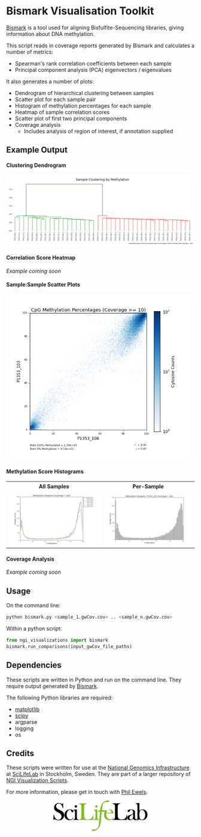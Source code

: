 # Bismark Visualisation Toolkit

[Bismark](http://www.bioinformatics.babraham.ac.uk/projects/bismark/) is a tool
used for aligning Bisfulfite-Sequencing libraries, giving information about
DNA methylation.

This script reads in coverage reports generated by Bismark and calculates
a number of metrics:

* Spearman's rank correlation coefficients between each sample
* Principal component analysis (PCA) eigenvectors / eigenvalues

It also generates a number of plots:

* Dendrogram of hierarchical clustering between samples
* Scatter plot for each sample pair
* Histogram of methylation percentages for each sample
* Heatmap of sample correlation scores
* Scatter plot of first two principal components
* Coverage analysis
  * Includes analysis of region of interest, if annotation supplied

## Example Output

#### Clustering Dendrogram
![Clustering Dendrogram](../../examples/bismark_dendrogram.png)

#### Correlation Score Heatmap
_Example coming soon_

#### Sample:Sample Scatter Plots
![Bismark Scatter Plot](../../examples/bismark_methylation_scatter.png)

#### Methylation Score Histograms
<table>
<tr><th>All Samples</th><th>Per-Sample</th></tr>
<tr><td>
<img src="../../examples/bismark_histogram_allsamples.png" title="Histogram - All Samples">
</td><td>
<img src="../../examples/bismark_histogram_perSample.png" title="Histogram - Per Samples">
</td></tr></table>

#### Coverage Analysis
_Example coming soon_

## Usage

On the command line:
```bash
python bismark.py <sample_1.gwCov.cov> .. <sample_n.gwCov.cov>
```

Within a python script:

```python
from ngi_visualizations import bismark
bismark.run_comparisons(input_gwCov_file_paths)
```

## Dependencies

These scripts are written in Python and run on the command line. They require
output generated by [Bismark](http://www.bioinformatics.babraham.ac.uk/projects/bismark/).

The following Python libraries are required:

* [matplotlib](http://matplotlib.org/)
* [scipy](http://scipy.org/)
* argparse
* logging
* os

## Credits
These scripts were written for use at the
[National Genomics Infrastructure](https://portal.scilifelab.se/genomics/)
at [SciLifeLab](http://www.scilifelab.se/) in Stockholm, Sweden. They are
part of a larger repository of
[NGI Visualization Scripts](https://github.com/SciLifeLab/ngi_visualizations).

For more information, please get in touch with
[Phil Ewels](https://github.com/ewels).

<p align="center"><a href="http://www.scilifelab.se/" target="_blank"><img src="../../examples/SciLifeLab_logo.png" title="SciLifeLab"></a></p>
